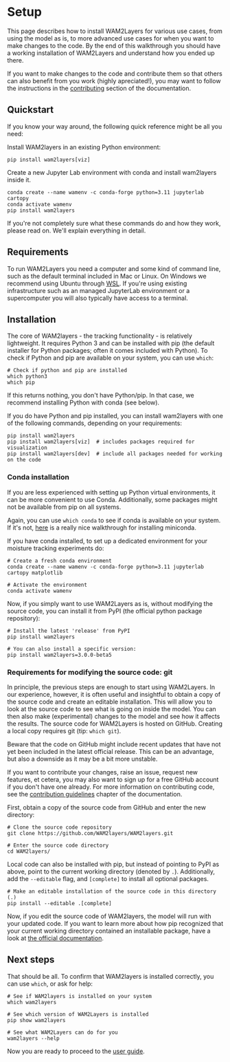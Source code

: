 # Setup

This page describes how to install WAM2Layers for various use cases, from using
the model as is, to more advanced use cases for when you want to make changes to
the code. By the end of this walkthrough you should have a working installation
of WAM2Layers and understand how you ended up there.

If you want to make changes to the code and contribute them so that others can
also benefit from you work (highly apreciated!), you may want to follow the
instructions in the [contributing](./contributing) section of the documentation.

## Quickstart

If you know your way around, the following quick reference might be all you need:

Install WAM2layers in an existing Python environment:
```
pip install wam2layers[viz]
```

Create a new Jupyter Lab environment with conda and install wam2layers inside it.
```
conda create --name wamenv -c conda-forge python=3.11 jupyterlab cartopy
conda activate wamenv
pip install wam2layers
```

If you're not completely sure what these commands do and how they work, please
read on. We'll explain everything in detail.

## Requirements

To run WAM2Layers you need a computer and some kind of command line, such as the
default terminal included in Mac or Linux. On Windows we recommend using Ubuntu
through [WSL](). If you're using existing infrastructure such as an managed
JupyterLab environment or a supercomputer you will also typically have access to
a terminal.

## Installation

The core of WAM2layers - the tracking functionality - is relatively lightweight.
It requires Python 3 and can be installed with pip (the default installer for
Python packages; often it comes included with Python). To check if Python and
pip are available on your system, you can use `which`:

```
# Check if python and pip are installed
which python3
which pip
```

If this returns nothing, you don't have Python/pip. In that case, we recommend
installing Python with conda (see below).

If you do have Python and pip installed, you can install wam2layers with one of the
following commands, depending on your requirements:

```
pip install wam2layers
pip install wam2layers[viz]  # includes packages required for visualization
pip install wam2layers[dev]  # include all packages needed for working on the code
```

### Conda installation

If you are less experienced with setting up Python virtual environments,
it can be more convenient to use Conda.
Additionally, some packages might not be available from pip on all systems.

Again, you can use `which conda` to see if conda is available on your system.
If it's not, [here](https://docs.anaconda.com/free/miniconda/index.html) is a
really nice walkthrough for installing miniconda.

If you have conda installed, to set up a dedicated environment for your
moisture tracking experiments do:

```
# Create a fresh conda environment
conda create --name wamenv -c conda-forge python=3.11 jupyterlab cartopy matplotlib

# Activate the environment
conda activate wamenv
```

Now, if you simply want to use WAM2Layers as is, without modifying the source code,
you can install it from PyPI (the official python package repository):

```
# Install the latest 'release' from PyPI
pip install wam2layers

# You can also install a specific version:
pip install wam2layers=3.0.0-beta5
```

### Requirements for modifying the source code: git
In principle, the previous steps are enough to start using WAM2Layers.
In our experience, however, it is often useful and insightful to obtain a copy
of the source code and create an editable installation. This will allow you to
look at the source code to see what is going on inside the model. You can then
also make (experimental) changes to the model and see how it affects the
results.
The source code for WAM2Layers is hosted on
GitHub. Creating a local copy requires git (tip: `which git`).

Beware that the code on GitHub might include recent updates that have
not yet been included in the latest official release. This can be an advantage,
but also a downside as it may be a bit more unstable.

If you want to contribute your changes, raise an issue, request new features, et
cetera, you may also want to sign up for a free GitHub account if you don't have
one already. For more information on contributing code, see the [contribution
guidelines](./contributing) chapter of the documentation.

First, obtain a copy of the source code from GitHub and enter the new directory:

```
# Clone the source code repository
git clone https://github.com/WAM2layers/WAM2layers.git

# Enter the source code directory
cd WAM2layers/
```

Local code can also be installed with pip, but instead of pointing to PyPI as
above, point to the current working directory (denoted by `.`). Additionally,
add the `--editable` flag, and `[complete]` to install all optional packages.

```
# Make an editable installation of the source code in this directory (.)
pip install --editable .[complete]
```

Now, if you edit the source code of WAM2layers, the model will run with your
updated code. If you want to learn more about how pip recognized that your
current working directory contained an installable package, have a look at [the
official
documentation](https://packaging.python.org/en/latest/tutorials/packaging-projects/).

## Next steps

That should be all. To confirm that WAM2layers is installed correctly, you can use `which`, or ask for help:

```
# See if WAM2layers is installed on your system
which wam2layers

# See which version of WAM2Layers is installed
pip show wam2layers

# See what WAM2Layers can do for you
wam2layers --help
```

Now you are ready to proceed to the [user guide](./howtouse).
